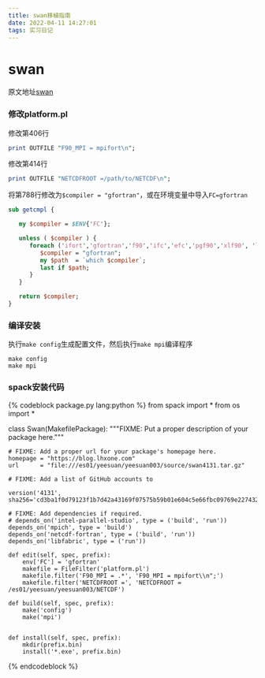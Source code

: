```yaml
---
title: swan移植指南
date: 2022-04-11 14:27:01
tags: 实习日记
---
```


# swan

原文地址[swan](https://support.huaweicloud.com/prtg-kunpenghpcs/kunpengswan_02_0010.html)

### 修改platform.pl

修改第406行

```perl
print OUTFILE "F90_MPI = mpifort\n";
```

修改第414行

```perl
print OUTFILE "NETCDFROOT =/path/to/NETCDF\n";
```

将第788行修改为`$compiler = "gfortran"`，或在环境变量中导入`FC=gfortran`

```perl
sub getcmpl {

   my $compiler = $ENV{'FC'};

   unless ( $compiler ) {
      foreach ('ifort','gfortran','f90','ifc','efc','pgf90','xlf90', 'lf95','g95') {
         $compiler = "gfortran";
         my $path  = `which $compiler`;
         last if $path;
      }
   }

   return $compiler;
}
```


### 编译安装

执行`make config`生成配置文件，然后执行`make mpi`编译程序

```shell
make config
make mpi
```

### spack安装代码

{% codeblock package.py lang:python %}
from spack import *
from os import *

class Swan(MakefilePackage):
    """FIXME: Put a proper description of your package here."""

    # FIXME: Add a proper url for your package's homepage here.
    homepage = "https://blog.lhxone.com"
    url      = "file:///es01/yeesuan/yeesuan003/source/swan4131.tar.gz"

    # FIXME: Add a list of GitHub accounts to

    version('4131', sha256='cd3ba1f0d79123f1b7d42a43169f07575b59b01e604c5e66fbc09769e227432e')

    # FIXME: Add dependencies if required.
    # depends_on('intel-parallel-studio', type = ('build', 'run'))
    depends_on('mpich', type = 'build')
    depends_on('netcdf-fortran', type = ('build', 'run'))
    depends_on('libfabric', type = ('run'))

    def edit(self, spec, prefix):
        env['FC'] = 'gfortran'
        makefile = FileFilter('platform.pl')
        makefile.filter('F90_MPI = .*', 'F90_MPI = mpifort\\n";')
        makefile.filter('NETCDFROOT =', 'NETCDFROOT = /es01/yeesuan/yeesuan003/NETCDF')

    def build(self, spec, prefix):
        make('config')
        make('mpi')


    def install(self, spec, prefix):
        mkdir(prefix.bin)
        install('*.exe', prefix.bin)
{% endcodeblock %}


